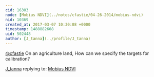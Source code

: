```yaml
---
cid: 16303
node: [Mobius NDVI](../notes/cfastie/04-26-2014/mobius-ndvi)
nid: 10369
created_at: 2017-03-07 10:30:08 +0000
timestamp: 1488882608
uid: 502448
author: [J_tanna](../profile/J_tanna)
---
```


[@cfastie](/profile/cfastie) 
On an agriculture land, How can we specify the targets for calibration?   

[J_tanna](../profile/J_tanna) replying to: [Mobius NDVI](../notes/cfastie/04-26-2014/mobius-ndvi)

